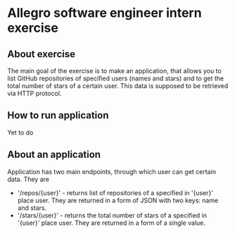 # Allegro software engineer intern exercise

## About exercise
The main goal of the exercise is to make an application, that allows you to list GitHub repositories of specified users (names and stars) and to get the total number of stars of a certain user. This data is supposed to be retrieved via HTTP protocol.

## How to run application 

Yet to do

## About an application

Application has two main endpoints, through which user can get certain data. They are

- '/repos/{user}' - returns list of repositories of a specified in '{user}' place user. They are returned in a form of JSON with two keys: name and stars.
- '/stars/{user}' - returns the total number of stars of a specified in '{user}' place user. They are returned in a form of a single value.
